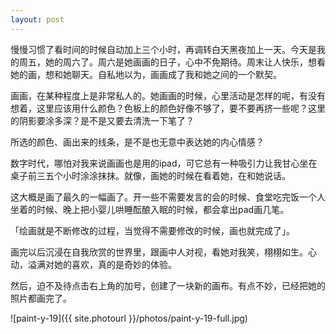 ```yaml
---
layout: post
---
```


慢慢习惯了看时间的时候自动加上三个小时，再调转白天黑夜加上一天。今天是我的周五，她的周六了。周六是她画画的日子，心中不免期待。周末让人快乐，想看她的画，想和她聊天。自私地以为，画画成了我和她之间的一个默契。

画画，在某种程度上是非常私人的。她画画的时候，心里活动是怎样的呢，有没有想着，这里应该用什么颜色？色板上的颜色好像不够了，要不要再挤一些呢？这里的阴影要涂多深？是不是又要去清洗一下笔了？

所选的颜色、画出来的线条，是不是也无意中表达她的内心情感？

数字时代，哪怕对我来说画画也是用的ipad，可它总有一种吸引力让我甘心坐在桌子前三五个小时涂涂抹抹。就像，画她的时候在看着她，在和她说话。

这大概是画了最久的一幅画了。开一些不需要发言的会的时候、食堂吃完饭一个人坐着的时候、晚上把小婴儿哄睡酝酿入眠的时候，都会拿出pad画几笔。

「绘画就是不断修改的过程，当觉得不需要修改的时候，画也就完成了」。

画完以后沉浸在自我欣赏的世界里，跟画中人对视，看她对我笑，栩栩如生。心动，溢满对她的喜欢，真的是奇妙的体验。

然后，迫不及待点击右上角的加号，创建了一块新的画布。有点不妙，已经把她的照片都画完了。

![paint-y-19]({{ site.photourl }}/photos/paint-y-19-full.jpg)
